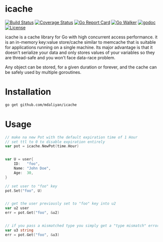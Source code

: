 # icache

[![Build Status](https://travis-ci.org/mdaliyan/icache.svg?branch=master)](https://travis-ci.org/mdaliyan/icache)
[![Coverage Status](https://coveralls.io/repos/github/mdaliyan/icache/badge.svg?branch=master)](https://coveralls.io/github/mdaliyan/icache?branch=master)
[![Go Report Card](https://goreportcard.com/badge/github.com/mdaliyan/icache?style=flat)](https://goreportcard.com/report/github.com/mdaliyan/icache)
[![Go Walker](http://gowalker.org/api/v1/badge)](https://gowalker.org/github.com/mdaliyan/icache) 
[![godoc](https://godoc.org/github.com/mdaliyan/icache.svg?status.svg)](https://godoc.org/github.com/mdaliyan/icache)
[![License](http://img.shields.io/badge/license-mit-blue.svg?style=flat)](https://raw.githubusercontent.com/labstack/echo/master/LICENSE)

icache is a cache library for Go with high concurrent access performance. 
it is an in-memory key:value store/cache similar to memcache that
is suitable for applications running on a single machine. Its major
advantage is that it doesn't serialize your data and only stores values of
your variables so they are thread-safe and you won't face data-race problem.

Any object can be stored, for a given duration or forever, and the cache
can be safely used by multiple goroutines.

# Installation

```bash
go get github.com/mdaliyan/icache
```

# Usage

```go 
// make na new Pot with the default expiration time of 1 Hour
// set ttl to 0 to disable expiration entirely
var pot = icache.NewPot(time.Hour) 


var U = user{
    ID:   "foo",
    Name: "John Doe",
    Age:  30,
}

// set user to "foo" key
pot.Set("foo", U)


// get the user previously set to "foo" key into u2 
var u2 user
err = pot.Get("foo", &u2)


// if you pass a mismatched type you simply get a "type mismatch" error
var u3 string
err = pot.Get("foo", &u3)

```

